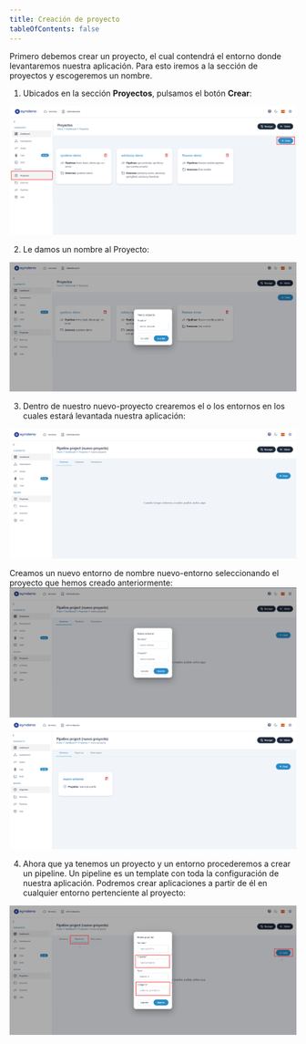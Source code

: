 ```yaml
---
title: Creación de proyecto
tableOfContents: false
---
```

Primero debemos crear un proyecto, el cual contendrá el entorno donde levantaremos nuestra aplicación. Para esto iremos a la sección de proyectos y escogeremos un nombre.

1. Ubicados en la sección **Proyectos**, pulsamos el botón **Crear**:
<a href="/src/content/docs/img/how-to/pasos-para-levantar-app/crear-proyecto/lista-proyectos.png" target="_blank">
    <img src="/src/content/docs/img/how-to/pasos-para-levantar-app/crear-proyecto/lista-proyectos.png" alt="lista de proyectos">
</a>

2. Le damos un nombre al Proyecto:
<a href="/src/content/docs/img/how-to/pasos-para-levantar-app/crear-proyecto/crear-proyecto.png" target="_blank">
    <img src="/src/content/docs/img/how-to/pasos-para-levantar-app/crear-proyecto/crear-proyecto.png" alt="creando proyecto">
</a>

3. Dentro de nuestro nuevo-proyecto crearemos el o los entornos en los cuales estará levantada nuestra aplicación:
<a href="/src/content/docs/img/how-to/pasos-para-levantar-app/crear-proyecto/lista-entornos.png" target="_blank">
    <img src="/src/content/docs/img/how-to/pasos-para-levantar-app/crear-proyecto/lista-entornos.png" alt="lista de entornos">
</a>

Creamos un nuevo entorno de nombre nuevo-entorno seleccionando el proyecto que hemos creado anteriormente:
<a href="/src/content/docs/img/how-to/pasos-para-levantar-app/crear-proyecto/crear-entorno.png" target="_blank">
    <img src="/src/content/docs/img/how-to/pasos-para-levantar-app/crear-proyecto/crear-entorno.png" alt="creando entorno">
</a><br>
<a href="/src/content/docs/img/how-to/pasos-para-levantar-app/crear-proyecto/entorno-creado.png" target="_blank">
    <img src="/src/content/docs/img/how-to/pasos-para-levantar-app/crear-proyecto/entorno-creado.png" alt="entorno creado">
</a>

4. Ahora que ya tenemos un proyecto y un entorno procederemos a crear un pipeline. Un pipeline es un template con toda la configuración de nuestra aplicación. Podremos crear aplicaciones a partir de él en cualquier entorno pertenciente al proyecto:
<a href="/src/content/docs/img/how-to/pasos-para-levantar-app/crear-proyecto/crear-pipeline.png" target="_blank">
    <img src="/src/content/docs/img/how-to/pasos-para-levantar-app/crear-proyecto/crear-pipeline.png" alt="creando pipeline">
</a>


